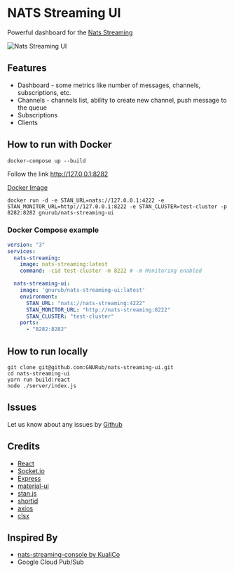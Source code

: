 # NATS Streaming UI

Powerful dashboard for the [Nats Streaming](https://nats-io.github.io/docs/nats_streaming/intro.html)

<img src="https://raw.github.com/GNURub/nats-streaming-ui/master/docs/screenshots.gif" alt="Nats Streaming UI" />

## Features

- Dashboard - some metrics like number of messages, channels, subscriptions, etc.
- Channels - channels list, ability to create new channel, push message to the queue
- Subscriptions
- Clients

## How to run with Docker

```shell script
docker-compose up --build
```

Follow the link http://127.0.0.1:8282

[Docker Image](https://hub.docker.com/r/gnurub/nats-streaming-ui)

```shell script
docker run -d -e STAN_URL=nats://127.0.0.1:4222 -e STAN_MONITOR_URL=http://127.0.0.1:8222 -e STAN_CLUSTER=test-cluster -p 8282:8282 gnurub/nats-streaming-ui
```

### Docker Compose example
``` yaml
version: "3"
services:
  nats-streaming:
    image: nats-streaming:latest
    command: -cid test-cluster -m 8222 # -m Monitoring enabled

  nats-streaming-ui:
    image: 'gnurub/nats-streaming-ui:latest'
    environment:
      STAN_URL: "nats://nats-streaming:4222"
      STAN_MONITOR_URL: "http://nats-streaming:8222"
      STAN_CLUSTER: "test-cluster"
    ports:
      - "8282:8282"
```

## How to run locally

```shell script
git clone git@github.com:GNURub/nats-streaming-ui.git
cd nats-streaming-ui
yarn run build:react
node ./server/index.js
```

## Issues

Let us know about any issues by [Github](https://github.com/GNURub/nats-streaming-ui/issues)

## Credits

- [React](https://reactjs.org)
- [Socket.io](https://socket.io/)
- [Express](https://expressjs.com)
- [material-ui](https://material-ui.com/)
- [stan.js](https://www.npmjs.com/package/node-nats-streaming)
- [shortid](https://www.npmjs.com/package/shortid)
- [axios](https://www.npmjs.com/package/axios)
- [clsx](https://www.npmjs.com/package/clsx)

## Inspired By

- [nats-streaming-console by KualiCo](https://github.com/KualiCo/nats-streaming-console)
- Google Cloud Pub/Sub
